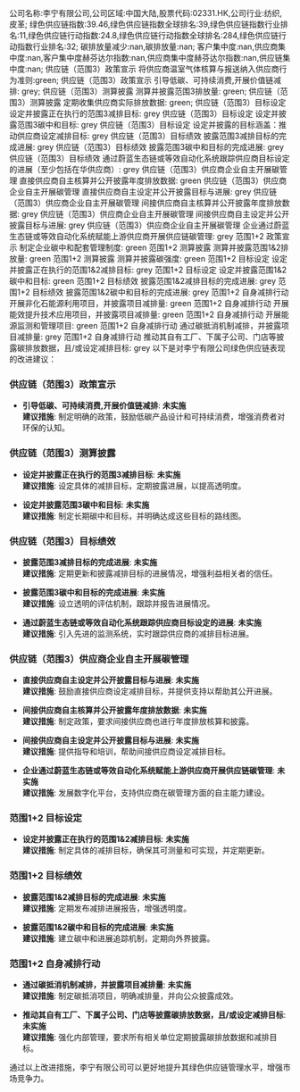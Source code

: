 公司名称:李宁有限公司,公司区域:中国大陆,股票代码:02331.HK,公司行业:纺织, 皮革;        绿色供应链指数:39.46,绿色供应链指数全球排名:39,绿色供应链指数行业排名:11,绿色供应链行动指数:24.8,绿色供应链行动指数全球排名:284,绿色供应链行动指数行业排名:32;        碳排放量减少:nan,碳排放量:nan;        客户集中度:nan,供应商集中度:nan,客户集中度赫芬达尔指数:nan,供应商集中度赫芬达尔指数:nan,供应链集中度:nan;        供应链（范围3）政策宣示 将供应商温室气体核算与报送纳入供应商行为准则:green;        供应链（范围3）政策宣示 引导低碳、可持续消费,开展价值链减排: grey;        供应链（范围3）测算披露 测算并披露范围3排放量: green;        供应链（范围3）测算披露 定期收集供应商实际排放数据: green;        供应链（范围3）目标设定 设定并披露正在执行的范围3减排目标: grey        供应链（范围3）目标设定 设定并披露范围3碳中和目标: grey        供应链（范围3）目标设定 设定并披露的目标涵盖：推动供应商设定减排目标: grey        供应链（范围3）目标绩效 披露范围3减排目标的完成进展: grey        供应链（范围3）目标绩效 披露范围3碳中和目标的完成进展: grey        供应链（范围3）目标绩效 通过蔚蓝生态链或等效自动化系统跟踪供应商目标设定的进展（至少包括在华供应商）: grey        供应链（范围3）供应商企业自主开展碳管理 直接供应商自主核算并公开披露年度排放数据: green        供应链（范围3）供应商企业自主开展碳管理 直接供应商自主设定并公开披露目标与进展: grey        供应链（范围3）供应商企业自主开展碳管理 间接供应商自主核算并公开披露年度排放数据: grey        供应链（范围3）供应商企业自主开展碳管理 间接供应商自主设定并公开披露目标与进展: grey        供应链（范围3）供应商企业自主开展碳管理 企业通过蔚蓝生态链或等效自动化系统赋能上游供应商开展供应链碳管理: grey        范围1+2 政策宣示 制定企业碳中和配套管理制度: green        范围1+2 测算披露 测算并披露范围1&2排放量: green        范围1+2 测算披露 测算并披露碳强度: green        范围1+2 目标设定 设定并披露正在执行的范围1&2减排目标: grey        范围1+2 目标设定 设定并披露范围1&2碳中和目标: green        范围1+2 目标绩效 披露范围1&2减排目标的完成进展: grey        范围1+2 目标绩效 披露范围1&2碳中和目标的完成进展: grey        范围1+2 自身减排行动 开展非化石能源利用项目，并披露项目减排量: green        范围1+2 自身减排行动 开展能效提升技术应用项目，并披露项目减排量: green        范围1+2 自身减排行动 开展能源监测和管理项目: green        范围1+2 自身减排行动 通过碳抵消机制减排，并披露项目减排量: grey        范围1+2 自身减排行动 推动其自有工厂、下属子公司、门店等披露碳排放数据，且/或设定减排目标: grey
以下是对李宁有限公司绿色供应链表现的改进建议：

### 供应链（范围3）政策宣示
- **引导低碳、可持续消费,开展价值链减排**: **未实施**  
  **建议措施**: 制定明确的政策，鼓励低碳产品设计和可持续消费，增强消费者对环保的认知。

### 供应链（范围3）测算披露
- **设定并披露正在执行的范围3减排目标**: **未实施**  
  **建议措施**: 设定具体的减排目标，定期披露进展，以提高透明度。

- **设定并披露范围3碳中和目标**: **未实施**  
  **建议措施**: 制定长期碳中和目标，并明确达成这些目标的路线图。

### 供应链（范围3）目标绩效
- **披露范围3减排目标的完成进展**: **未实施**  
  **建议措施**: 定期更新和披露减排目标的进展情况，增强利益相关者的信任。

- **披露范围3碳中和目标的完成进展**: **未实施**  
  **建议措施**: 设立透明的评估机制，跟踪并报告进展情况。

- **通过蔚蓝生态链或等效自动化系统跟踪供应商目标设定的进展**: **未实施**  
  **建议措施**: 引入先进的监测系统，实时跟踪供应商的减排目标进展。

### 供应链（范围3）供应商企业自主开展碳管理
- **直接供应商自主设定并公开披露目标与进展**: **未实施**  
  **建议措施**: 鼓励直接供应商设定减排目标，并提供支持以帮助其公开进展。

- **间接供应商自主核算并公开披露年度排放数据**: **未实施**  
  **建议措施**: 制定政策，要求间接供应商也进行年度排放核算和披露。

- **间接供应商自主设定并公开披露目标与进展**: **未实施**  
  **建议措施**: 提供指导和培训，帮助间接供应商设定减排目标。

- **企业通过蔚蓝生态链或等效自动化系统赋能上游供应商开展供应链碳管理**: **未实施**  
  **建议措施**: 发展数字化平台，支持供应商在碳管理方面的自主能力建设。

### 范围1+2 目标设定
- **设定并披露正在执行的范围1&2减排目标**: **未实施**  
  **建议措施**: 制定具体的减排目标，确保其可测量和可实现，并定期更新。

### 范围1+2 目标绩效
- **披露范围1&2减排目标的完成进展**: **未实施**  
  **建议措施**: 定期发布减排进展报告，增强透明度。

- **披露范围1&2碳中和目标的完成进展**: **未实施**  
  **建议措施**: 建立碳中和进展追踪机制，定期向外界披露。

### 范围1+2 自身减排行动
- **通过碳抵消机制减排，并披露项目减排量**: **未实施**  
  **建议措施**: 制定碳抵消项目，明确减排量，并向公众披露成效。

- **推动其自有工厂、下属子公司、门店等披露碳排放数据，且/或设定减排目标**: **未实施**  
  **建议措施**: 强化内部管理，要求所有相关单位定期披露碳排放数据和减排目标。 

通过以上改进措施，李宁有限公司可以更好地提升其绿色供应链管理水平，增强市场竞争力。